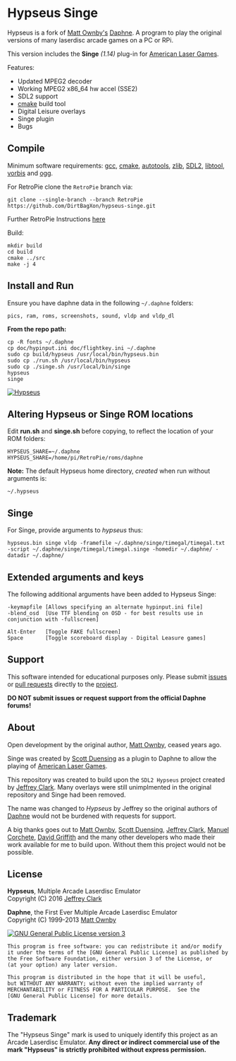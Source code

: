 # Hypseus Singe

Hypseus is a fork of [Matt Ownby's][CUS] [Daphne]. A program to play
the original versions of many laserdisc arcade games on a PC or RPi.

This version includes the **Singe** *(1.14)* plug-in for [American Laser Games][ALG].

Features:

* Updated MPEG2 decoder
* Working MPEG2 x86_64 hw accel (SSE2)
* SDL2 support
* [cmake] build tool
* Digital Leisure overlays
* Singe plugin
* Bugs

## Compile

Minimum software requirements: [gcc], [cmake], [autotools], [zlib], [SDL2],
[libtool], [vorbis] and [ogg].

For RetroPie clone the ``RetroPie`` branch via:

    git clone --single-branch --branch RetroPie https://github.com/DirtBagXon/hypseus-singe.git

Further RetroPie Instructions [here](RETROPIE.md)

Build:

    mkdir build
    cd build
    cmake ../src
    make -j 4

## Install and Run

Ensure you have daphne data in the following `~/.daphne` folders:

    pics, ram, roms, screenshots, sound, vldp and vldp_dl

**From the repo path:**

    cp -R fonts ~/.daphne
    cp doc/hypinput.ini doc/flightkey.ini ~/.daphne
    sudo cp build/hypseus /usr/local/bin/hypseus.bin
    sudo cp ./run.sh /usr/local/bin/hypseus
    sudo cp ./singe.sh /usr/local/bin/singe
    hypseus
    singe


[![Hypseus](https://raw.githubusercontent.com/DirtBagXon/hypseus-singe/master/screenshot.png)](https://www.youtube.com/playlist?list=PLRLuhkf2c3OeRoXydn0upKyIBUXNMK13x)


## Altering Hypseus or Singe ROM locations

Edit **run.sh** and **singe.sh** before copying, to reflect the location of your ROM folders:

    HYPSEUS_SHARE=~/.daphne
    HYPSEUS_SHARE=/home/pi/RetroPie/roms/daphne

**Note:** The default Hypseus home directory, *created* when run without arguments is:

    ~/.hypseus

## Singe

For Singe, provide arguments to *hypseus* thus:

    hypseus.bin singe vldp -framefile ~/.daphne/singe/timegal/timegal.txt -script ~/.daphne/singe/timegal/timegal.singe -homedir ~/.daphne/ -datadir ~/.daphne/


## Extended arguments and keys

The following additional arguments have been added to Hypseus Singe:

    -keymapfile [Allows specifying an alternate hypinput.ini file]
    -blend_osd  [Use TTF blending on OSD - for best results use in conjunction with -fullscreen]

    Alt-Enter   [Toggle FAKE fullscreen]
    Space       [Toggle scoreboard display - Digital Leasure games]


## Support

This software intended for educational purposes only. Please submit [issues] or
[pull requests] directly to the [project].

**DO NOT submit issues or request support from the official Daphne forums!**

## About

Open development by the original author, [Matt Ownby][CUS], ceased years ago.

Singe was created by [Scott Duensing][SD] as a plugin to Daphne to allow the
playing of [American Laser Games][ALG].

This repository was created to build upon the ``SDL2 Hypseus`` project created
by [Jeffrey Clark][JAC]. Many overlays were still unimplmented in the original
repository and Singe had been removed.

The name was changed to _Hypseus_ by Jeffrey so the original authors of
[Daphne] would not be burdened with requests for support.

A big thanks goes out to [Matt Ownby][CUS], [Scott Duensing][SD], [Jeffrey Clark][JAC],
[Manuel Corchete][MAC], [David Griffith][DG] and the many other developers
who made their work available for me to build upon. Without them this
project would not be possible.

## License

**Hypseus**, Multiple Arcade Laserdisc Emulator  
Copyright (C) 2016  [Jeffrey Clark][JAC]

**Daphne**, the First Ever Multiple Arcade Laserdisc Emulator  
Copyright (C) 1999-2013  [Matt Ownby][CUS]

[![GNU General Public License version 3](http://www.gnu.org/graphics/gplv3-127x51.png)][GNU General Public License]

    This program is free software: you can redistribute it and/or modify
    it under the terms of the [GNU General Public License] as published by
    the Free Software Foundation, either version 3 of the License, or
    (at your option) any later version.
    
    This program is distributed in the hope that it will be useful,
    but WITHOUT ANY WARRANTY; without even the implied warranty of
    MERCHANTABILITY or FITNESS FOR A PARTICULAR PURPOSE.  See the
    [GNU General Public License] for more details.

## Trademark

The "Hypseus Singe" mark is used to uniquely identify this project as an Arcade
Laserdisc Emulator.  __Any direct or indirect commercial use of the mark
"Hypseus" is strictly prohibited without express permission.__

[project]: https://github.com/btolab/hypseus
[issues]: https://github.com/btolab/hypseus/issues
[pull requests]: https://github.com/btolab/hypseus/pulls
[Daphne]: http://www.daphne-emu.com
[CUS]: http://www.daphne-emu.com/site3/statement.php
[gcc]: https://gcc.gnu.org/
[zlib]: http://www.zlib.net/
[libmpeg2]: http://libmpeg2.sourceforge.net/
[SDL2]: https://www.libsdl.org/download-2.0.php
[SDL_Image]: https://www.libsdl.org/projects/SDL_image/
[SDL_Mixer]: https://www.libsdl.org/projects/SDL_mixer/
[SDL_ttf]: https://www.libsdl.org/projects/SDL_ttf/
[GLEW]: http://glew.sourceforge.net/
[ogg]: https://en.wikipedia.org/wiki/Ogg
[vorbis]: https://en.wikipedia.org/wiki/Vorbis
[cmake]: https://cmake.org
[autotools]: https://en.wikipedia.org/wiki/GNU_Build_System
[libtool]: https://www.gnu.org/software/libtool/manual/libtool.html
[GNU General Public License]: http://www.gnu.org/licenses/gpl-3.0.en.html
[JAC]: https://github.com/h0tw1r3
[MAC]: https://github.com/vanfanel
[ALG]: https://en.wikipedia.org/wiki/American_Laser_Games
[SD]: https://github.com/sduensin
[DG]: https://github.com/DavidGriffith
